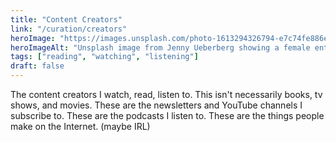 ```yaml
---
title: "Content Creators"
link: "/curation/creators"
heroImage: "https://images.unsplash.com/photo-1613294326794-e7c74fe886e2?q=80&w=2370&auto=format&fit=crop&ixlib=rb-4.0.3&ixid=M3wxMjA3fDB8MHxwaG90by1wYWdlfHx8fGVufDB8fHx8fA%3D%3D"
heroImageAlt: "Unsplash image from Jenny Ueberberg showing a female entrepreneur working in an office and making videos."
tags: ["reading", "watching", "listening"]
draft: false
---
```


The content creators I watch, read, listen to. This isn't necessarily books, tv shows, and movies. These are the newsletters and YouTube channels I subscribe to. These are the podcasts I listen to. These are the things people make on the Internet. (maybe IRL)
